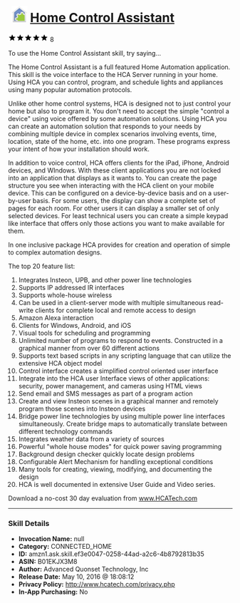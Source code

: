 # &nbsp;<img src="skill_icon" alt="Home Control Assistant icon" width="36"> [Home Control Assistant](http://alexa.amazon.com/#skills/amzn1.ask.skill.ef3e0047-0258-44ad-a2c6-4b8792813b35)
![5 stars](../../images/ic_star_black_18dp_1x.png)![5 stars](../../images/ic_star_black_18dp_1x.png)![5 stars](../../images/ic_star_black_18dp_1x.png)![5 stars](../../images/ic_star_black_18dp_1x.png)![5 stars](../../images/ic_star_black_18dp_1x.png) 8

To use the Home Control Assistant skill, try saying...

The Home Control Assistant is a full featured Home Automation application. This skill is the voice interface to the HCA Server running in your home. Using HCA you can control, program, and schedule lights and appliances using many popular automation protocols. 

Unlike other home control systems, HCA is designed not to just control your home but also to program it. You don't need to accept the simple "control a device" using voice offered by some automation solutions. Using HCA you can create an automation solution that responds to your needs by combining multiple device in complex scenarios involving events, time, location, state of the home, etc. into one program. These programs express your intent of how your installation should work.

In addition to voice control, HCA offers clients for the iPad, iPhone, Android devices, and WIndows. With these client applications you are not locked into an application that displays as it wants to. You can create the page structure you see when interacting with the HCA client on your mobile device.  This can be configured on a device-by-device basis and on a user-by-user basis.  For some users, the display can show a complete set of pages for each room. For other users it can display a smaller set of only selected devices. For least technical users you can create a simple keypad like interface that offers only those actions you want to make available for them.

In one inclusive package HCA provides for creation and operation of simple to complex automation designs. 

The top 20 feature list:

1. Integrates Insteon, UPB, and other power line technologies
2. Supports IP addressed IR interfaces
3. Supports whole-house wireless
4. Can be used in a client-server mode with multiple simultaneous read-write clients for complete local and remote access to design
5. Amazon Alexa interaction
6. Clients for Windows, Android, and iOS
7. Visual tools for scheduling and programming
8. Unlimited number of programs to respond to events. Constructed in a graphical manner from over 60 different actions
9. Supports text based scripts in any scripting language that can utilize the extensive HCA object model
10. Control interface creates a simplified control oriented user interface
11. Integrate into the HCA user Interface views of other applications: security, power management, and cameras using HTML views
12. Send email and SMS messages as part of a program action
13. Create and view Insteon scenes in a graphical manner and remotely program those scenes into Insteon devices
14. Bridge power line technologies by using multiple power line interfaces simultaneously. Create bridge maps to automatically translate between different technology commands
15. Integrates weather data from a variety of sources
16. Powerful "whole house modes" for quick power saving programming
17. Background design checker quickly locate design problems
18. Configurable Alert Mechanism for handling exceptional conditions
19. Many tools for creating, viewing, modifying, and documenting the design
20. HCA is well documented in extensive User Guide and Video series.

Download a no-cost 30 day evaluation from www.HCATech.com

***

### Skill Details

* **Invocation Name:** null
* **Category:** CONNECTED_HOME
* **ID:** amzn1.ask.skill.ef3e0047-0258-44ad-a2c6-4b8792813b35
* **ASIN:** B01EKJX3M8
* **Author:** Advanced Quonset Technology, Inc
* **Release Date:** May 10, 2016 @ 18:08:12
* **Privacy Policy:** http://www.hcatech.com/privacy.php
* **In-App Purchasing:** No

